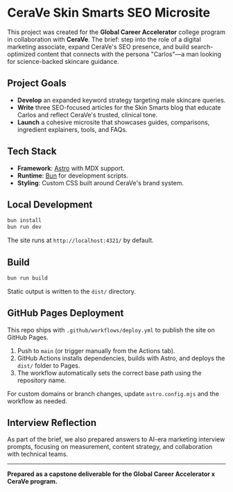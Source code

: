 # CeraVe Skin Smarts SEO Microsite

This project was created for the **Global Career Accelerator** college program in collaboration with **CeraVe**. The brief: step into the role of a digital marketing associate, expand CeraVe's SEO presence, and build search-optimized content that connects with the persona "Carlos"—a man looking for science-backed skincare guidance.

## Project Goals
- **Develop** an expanded keyword strategy targeting male skincare queries.
- **Write** three SEO-focused articles for the Skin Smarts blog that educate Carlos and reflect CeraVe's trusted, clinical tone.
- **Launch** a cohesive microsite that showcases guides, comparisons, ingredient explainers, tools, and FAQs.

## Tech Stack
- **Framework**: [Astro](https://astro.build/) with MDX support.
- **Runtime**: [Bun](https://bun.sh/) for development scripts.
- **Styling**: Custom CSS built around CeraVe's brand system.

## Local Development
```bash
bun install
bun run dev
```
The site runs at `http://localhost:4321/` by default.

## Build
```bash
bun run build
```
Static output is written to the `dist/` directory.

## GitHub Pages Deployment
This repo ships with `.github/workflows/deploy.yml` to publish the site on GitHub Pages.

1. Push to `main` (or trigger manually from the Actions tab).
2. GitHub Actions installs dependencies, builds with Astro, and deploys the `dist/` folder to Pages.
3. The workflow automatically sets the correct base path using the repository name.

For custom domains or branch changes, update `astro.config.mjs` and the workflow as needed.

## Interview Reflection
As part of the brief, we also prepared answers to AI-era marketing interview prompts, focusing on measurement, content strategy, and collaboration with technical teams.

---
**Prepared as a capstone deliverable for the Global Career Accelerator x CeraVe program.**
